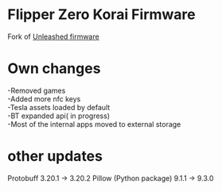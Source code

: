 
# Flipper Zero Korai Firmware

  Fork of [Unleashed firmware](https://github.com/darkflippers/unleashed-firmware) 

# Own changes  
-Removed games   
-Added more nfc keys  
-Tesla assets loaded by default  
-BT expanded api( in progress)  
-Most of the internal apps moved to external storage  


# other updates
Protobuff 3.20.1 -> 3.20.2
Pillow (Python package) 9.1.1 -> 9.3.0
